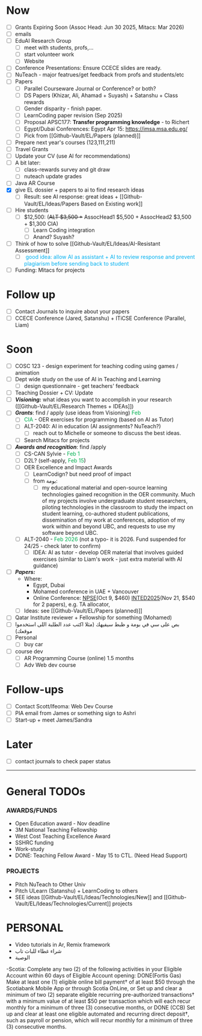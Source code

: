 # Now
- [ ] Grants Expiring Soon (Assoc Head: Jun 30 2025, Mitacs: Mar 2026)
- [ ] emails
- [ ] EduAI Research Group
	- [ ] meet with students, profs,...
	- [ ] start volunteer work
	- [ ] Website
- [ ] Conference Presentations: Ensure CCECE slides are ready.
- [ ] NuTeach - major featrues/get feedback from profs and students/etc
- [ ] Papers
	- [ ] Parallel Courseware Journal or Conference? or both?
	- [ ] DS Papers (Khizar, Ali, Ahamad + Suyash) + Satanshu + Class rewards
	- [ ] Gender disparity - finish paper.
	- [ ] LearnCoding paper revision (Sep 2025)
	- [ ] Proposal APSC177: **Transfer programming knowledge** - to Richert
	- [ ] Egypt/Dubai Conferences: Egypt Apr 15: https://imsa.msa.edu.eg/
	- [ ] Pick from [[Github-Vault/EL/Papers (planned)]]
- [ ] Prepare next year's courses (123,111,211)
- [ ] Travel Grants  
- [ ] Update your CV (use AI for recommendations)
- [ ] A bit later: 
	- [ ] class-rewards survey and git draw
	- [ ] nuteach update grades
- [ ] Java AR Course
- [x] give EL dossier + papers to ai to find research ideas 
	- [ ] Result: see AI response: great ideas + [[Github-Vault/EL/Ideas/Papers Based on Existing work]]
- [ ] Hire students 
	- [ ] $12,500: (~~ALT $3,500 +~~ AssocHead1 $5,500 + AssocHead2 $3,500 + $1,300 CIA)
		- [ ] Learn Coding integration
		- [ ] Anand? Suyash? 
- [ ] Think of how to solve [[Github-Vault/EL/Ideas/AI-Resistant Assessment]]
	- [ ] <font color="#00b0f0">	good idea: allow AI as assistant + AI to review response and prevent plagiarism before sending back to student</font>
- [ ] Funding:  Mitacs for projects
# Follow up 
- [ ] Contact Journals to inquire about your papers
- [ ] CCECE Conference (Jared, Satanshu) + ITiCSE Conference (Parallel, Liam)
# Soon
- [ ] COSC 123 - design experiment for teaching coding using games / animation 
- [ ] Dept wide study on the use of AI in Teaching and Learning 
	- [ ] design questionnaire - get teachers' feedback
- [ ] Teaching Dossier + CV: Update 
- [ ] ***Visioning:*** what ideas you want to accomplish in your research ([[Github-Vault/EL/Research Themes + IDEAs]])
- [ ] ***Grants***: find / apply (use ideas from Visioning) <font color="#00b050">Feb</font>
	- [ ] <font color="#00b050">CIA</font> - OER exercises for programming (based on AI as Tutor)
	- [ ] ALT-2040: AI in education (AI assignments? NuTeach?)
		- [ ] reach out to Michelle or someone to discuss the best ideas.
	- [ ] Search Mitacs for projects
- [ ] ***Awards and recognition***: find /apply
	- [ ] CS-CAN Sylvie - <font color="#00b050">Feb 1</font>
	- [ ] D2L? (self-apply, <font color="#00b050">Feb 15</font>)
	- [ ] OER Excellence and Impact Awards 
		- [ ] LearnCodign? but need proof of impact
		- [ ] from بومة: 
			- [ ] my educational material and open-source learning technologies gained recognition in the OER community. Much of my projects involve undergraduate student researchers, piloting technologies in the classroom to study the impact on student learning, co-authored student publications, dissemination of my work at conferences, adoption of my work within and beyond UBC, and requests to use my software beyond UBC.
	- [ ] ALT-2040 - <font color="#00b050">Feb 2026</font> (not a typo- it is 2026.  Fund suspended for 24/25 - check later to confirm)
		- [ ] IDEA: AI as tutor - develop OER material that involves guided exercises (similar to Liam's work - just extra material with AI guidance)
- [ ] ***Papers:***  
	- Where:
		- Egypt, Dubai
		- Mohamed conference in UAE + Vancouver
		- Online Conference: [NPSE](https://conference.pixel-online.net/NPSE/index.php)(Oct 9, $460) [INTED2025](https://iated.org/inted/)(Nov 21, $540 for 2 papers),  e.g. TA allocator, 
	- [ ] Ideas: see [[Github-Vault/EL/Papers (planned)]]

- [ ] Qatar Institute reviewer + Fellowship for something (Mohamed) 
- [ ] بص على سي في بومة و ظبط سيفيهك (مثلا اكتب عدد الطلبة اللى استخدموا موقعك)
- [ ] Personal
	- [ ] buy car
- [ ] course dev
	- [ ] AR Programming Course (online) 1.5 months
	- [ ] Adv Web dev course
# Follow-ups
- [ ] Contact Scott/Ifeoma: Web Dev Course
- [ ] PIA email from James or something sign to Ashri
- [ ] Start-up + meet James/Sandra
# Later
- [ ] contact journals to check paper status

***
# General TODOs

### AWARDS/FUNDS
- Open Education award - Nov deadline 
- 3M National Teaching Fellowship
- West Cost Teaching Excellence Award
- SSHRC funding
- Work-study
- DONE: Teaching Fellow Award - May 15 to CTL. (Need Head Support) 
### PROJECTS
- Pitch NuTeach to Other Univ
- Pitch ULearn (Satanshu) + LearnCoding to others
- SEE ideas [[Github-Vault/EL/Ideas/Technologies/New]] and [[Github-Vault/EL/Ideas/Technologies/Current]] projects

# PERSONAL
* Video tutorials in Ar, Remix framework
* شراء غطاء للباث تاب
* الوصية
 
-Scotia: Complete any two (2) of the following activities in your Eligible Account within 60 days of Eligible Account opening:
DONE(Fortis Gas)    Make at least one (1) eligible online bill payment† of at least $50 through the Scotiabank Mobile App or through Scotia OnLine, or
    Set up and clear a minimum of two (2) separate eligible recurring pre-authorized transactions† with a minimum value of at least $50 per transaction which will each recur monthly for a minimum of three (3) consecutive months, or
DONE (CCB)    Set up and clear at least one eligible automated and recurring direct deposit†, such as payroll or pension, which will recur monthly for a minimum of three (3) consecutive months.

